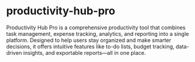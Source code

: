 # productivity-hub-pro
Productivity Hub Pro is a comprehensive productivity tool that combines task management, expense tracking, analytics, and reporting into a single platform. Designed to help users stay organized and make smarter decisions, it offers intuitive features like to-do lists, budget tracking, data-driven insights, and exportable reports—all in one place.
